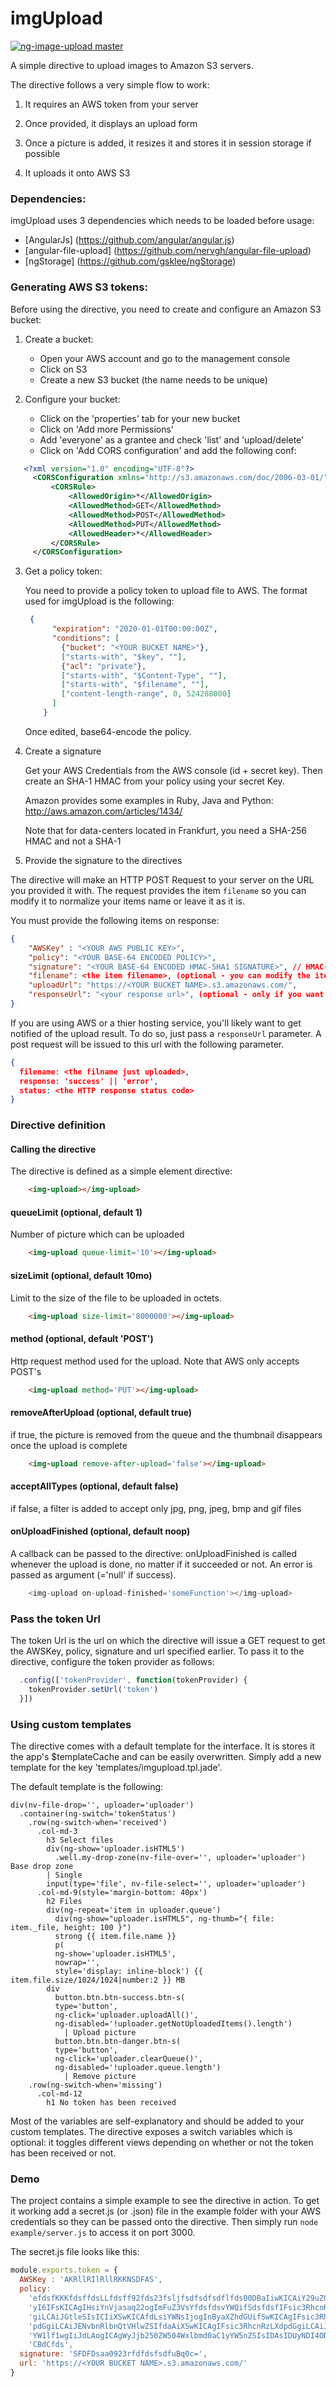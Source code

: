 # imgUpload

[ ![ng-image-upload master](https://codeship.com/projects/58520180-890e-0132-21fc-7a1f56d80b92/status?branch=master)](https://codeship.com/projects/59578)

A simple directive to upload images to Amazon S3 servers.

The directive follows a very simple flow to work:

1. It requires an AWS token from your server

2. Once provided, it displays an upload form

3. Once a picture is added, it resizes it and stores it in session storage if possible

4. It uploads it onto AWS S3

### Dependencies:

imgUpload uses 3 dependencies which needs to be loaded before usage:
- [AngularJs] (https://github.com/angular/angular.js)
- [angular-file-upload] (https://github.com/nervgh/angular-file-upload)
- [ngStorage] (https://github.com/gsklee/ngStorage)

### Generating AWS S3 tokens:
Before using the directive, you need to create and configure an Amazon S3 bucket:

1. Create a bucket:
    - Open your AWS account and go to the management console
    - Click on S3
    - Create a new S3 bucket (the name needs to be unique)

2. Configure your bucket:
    - Click on the 'properties' tab for your new bucket
    - Click on 'Add more Permissions'
    - Add 'everyone' as a grantee and check 'list' and 'upload/delete'
    - Click on 'Add CORS configuration' and add the following conf:
 ```xml
    <?xml version="1.0" encoding="UTF-8"?>
      <CORSConfiguration xmlns="http://s3.amazonaws.com/doc/2006-03-01/">
          <CORSRule>
              <AllowedOrigin>*</AllowedOrigin>
              <AllowedMethod>GET</AllowedMethod>
              <AllowedMethod>POST</AllowedMethod>
              <AllowedMethod>PUT</AllowedMethod>
              <AllowedHeader>*</AllowedHeader>
          </CORSRule>
      </CORSConfiguration>
```

3. Get a policy token:

     You need to provide a policy token to upload file to AWS. The format used for imgUpload is the following:
    ```json
     {
          "expiration": "2020-01-01T00:00:00Z",
          "conditions": [
            {"bucket": "<YOUR BUCKET NAME>"},
            ["starts-with", "$key", ""],
            {"acl": "private"},
            ["starts-with", "$Content-Type", ""],
            ["starts-with", "$filename", ""],
            ["content-length-range", 0, 524288000]
          ]
        }
    ```
    Once edited, base64-encode the policy.

4. Create a signature

    Get your AWS Credentials from the AWS console (id + secret key). Then create an SHA-1 HMAC from your policy using your secret Key.

    Amazon provides some examples in Ruby, Java and Python:
    http://aws.amazon.com/articles/1434/

    Note that for data-centers located in Frankfurt, you need a SHA-256 HMAC and not a SHA-1

5. Provide the signature to the directives

The directive will make an HTTP POST Request to your server on the URL you provided it with. The request provides the item `filename` so you can modify it to normalize your items name or leave it as it is.

You must provide the following items on response:
```json
{
    "AWSKey" : "<YOUR AWS PUBLIC KEY>",
    "policy": "<YOUR BASE-64 ENCODED POLICY>",
    "signature": "<YOUR BASE-64 ENCODED HMAC-SHA1 SIGNATURE>", // HMAC-SHA-256 for Frankfurt
    "filename": <the item filename>, (optional - you can modify the item file name or leave it as it is)
    "uploadUrl": "https://<YOUR BUCKET NAME>.s3.amazonaws.com/",
    "responseUrl": "<your response url>", (optional - only if you want to receive the response from AWS)
}
```
If you are using AWS or a thier hosting service, you'll likely want to get notified of the upload result. To do so, just pass a `responseUrl` parameter. A post request will be issued to this url with the following parameter.
```json
{
  filename: <the filname just uploaded>,
  response: 'success' || 'error',
  status: <the HTTP response status code>
}
```

### Directive definition

#### Calling the directive

The directive is defined as a simple element directive:

```html
    <img-upload></img-upload>
```

#### queueLimit (optional, default 1)

Number of picture which can be uploaded

```html
    <img-upload queue-limit='10'></img-upload>
```

#### sizeLimit (optional, default 10mo)

Limit to the size of the file to be uploaded in octets.

```html
    <img-upload size-limit='8000000'></img-upload>
```

#### method (optional, default 'POST')

Http request method used for the upload. Note that AWS only accepts POST's

```html
    <img-upload method='PUT'></img-upload>
```

#### removeAfterUpload (optional, default true)

if true, the picture is removed from the queue and the thumbnail disappears once the upload is complete

```html
    <img-upload remove-after-upload='false'></img-upload>
```

#### acceptAllTypes (optional, default false)

if false, a filter is added to accept only jpg, png, jpeg, bmp and gif files

#### onUploadFinished (optional, default noop)

A callback can be passed to the directive: onUploadFinished is called whenever the upload is done, no matter if it succeeded or not. An error is passed as argument (='null' if success).

```javascript
    <img-upload on-upload-finished='someFunction'></img-upload>
```

### Pass the token Url

The token Url is the url on which the directive will issue a GET request to get the AWSKey, policy, signature and url specified earlier. To pass it to the directive, configure the token provider as follows:

```javascript
  .config(['tokenProvider', function(tokenProvider) {
    tokenProvider.setUrl('token')
  }])
```

### Using custom templates

The directive comes with a default template for the interface. It is stores it the app's $templateCache and can be easily overwritten. Simply add a new template for the key 'templates/imgupload.tpl.jade'.

The default template is the following:

```jade
div(nv-file-drop='', uploader='uploader')
  .container(ng-switch='tokenStatus')
    .row(ng-switch-when='received')
      .col-md-3
        h3 Select files
        div(ng-show='uploader.isHTML5')
          .well.my-drop-zone(nv-file-over='', uploader='uploader') Base drop zone
        | Single
        input(type='file', nv-file-select='', uploader='uploader')
      .col-md-9(style='margin-bottom: 40px')
        h2 Files
        div(ng-repeat='item in uploader.queue')
          div(ng-show="uploader.isHTML5", ng-thumb="{ file: item._file, height: 100 }")
          strong {{ item.file.name }}
          p(
          ng-show='uploader.isHTML5',
          nowrap='',
          style='display: inline-block') {{ item.file.size/1024/1024|number:2 }} MB
        div
          button.btn.btn-success.btn-s(
          type='button',
          ng-click='uploader.uploadAll()',
          ng-disabled='!uploader.getNotUploadedItems().length')
            | Upload picture
          button.btn.btn-danger.btn-s(
          type='button',
          ng-click='uploader.clearQueue()',
          ng-disabled='!uploader.queue.length')
            | Remove picture
    .row(ng-switch-when='missing')
      .col-md-12
        h1 No token has been received
```

Most of the variables are self-explanatory and should be added to your custom templates.
The directive exposes a switch variables which is optional: it toggles different views depending on whether or not the token has been received or not.


### Demo

The project contains a simple example to see the directive in action.
To get it working add a secret.js (or .json) file in the example folder with your AWS credentials so they can be passed onto the directive. Then simply run ```node example/server.js``` to access it on port 3000.

The secret.js file looks like this:

```javascript
module.exports.token = {
  AWSKey : 'AKRllRIlRllRKKNSDFAS',
  policy:
    'efdsfKKKfdsffdsLLfdsff92fds23fsljfsdfsdfsdflfds00DBaIiwKICAiY29uZGl0aW9uc' +
    'yI6IFsKICAgIHsiYnVjasaq22ogImFuZ3VsYfdsfdsvYWQifSdsfdsfIFsic3RhcnRzLXdpdG' +
    'giLCAiJGtleSIsICIiXSwKICAfdLsiYWNsIjogInByaXZhdGUifSwKICAgIFsic3RhcnRzLXd' +
    'pdGgiLCAiJENvbnRlbnQtVHlwZSIfdaAiXSwKICAgIFsic3RhcnRzLXdpdGgiLCAiJGZpbGVu' +
    'YW1lf1wgIiJdLAogICAgWyJjb250ZW504Wxlbmd0aC1yYW5nZSIsIDAsIDUyNDI4ODAwMF0KI' +
    'CBdCfds',
  signature: 'SFDFDsaa0923rfdfdsfsdfuBq0c=',
  url: 'https://<YOUR BUCKET NAME>.s3.amazonaws.com/'
}
```
